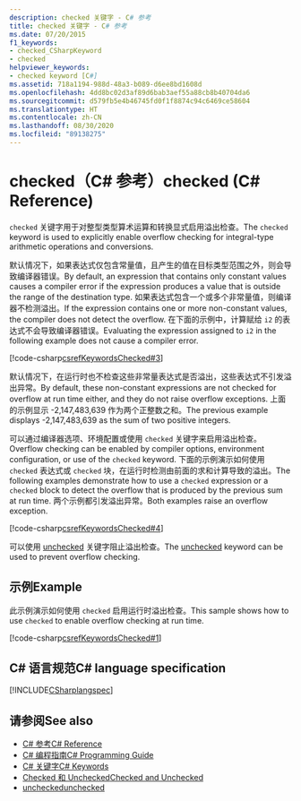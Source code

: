 ```yaml
---
description: checked 关键字 - C# 参考
title: checked 关键字 - C# 参考
ms.date: 07/20/2015
f1_keywords:
- checked_CSharpKeyword
- checked
helpviewer_keywords:
- checked keyword [C#]
ms.assetid: 718a1194-988d-48a3-b089-d6ee8bd1608d
ms.openlocfilehash: 4dd8bc02d3af89d6bab3aef55a88cb8b40704da6
ms.sourcegitcommit: d579fb5e4b46745fd0f1f8874c94c6469ce58604
ms.translationtype: HT
ms.contentlocale: zh-CN
ms.lasthandoff: 08/30/2020
ms.locfileid: "89138275"
---
```

# <a name="checked-c-reference"></a><span data-ttu-id="be1a8-103">checked（C# 参考）</span><span class="sxs-lookup"><span data-stu-id="be1a8-103">checked (C# Reference)</span></span>

<span data-ttu-id="be1a8-104">`checked` 关键字用于对整型类型算术运算和转换显式启用溢出检查。</span><span class="sxs-lookup"><span data-stu-id="be1a8-104">The `checked` keyword is used to explicitly enable overflow checking for integral-type arithmetic operations and conversions.</span></span>

<span data-ttu-id="be1a8-105">默认情况下，如果表达式仅包含常量值，且产生的值在目标类型范围之外，则会导致编译器错误。</span><span class="sxs-lookup"><span data-stu-id="be1a8-105">By default, an expression that contains only constant values causes a compiler error if the expression produces a value that is outside the range of the destination type.</span></span> <span data-ttu-id="be1a8-106">如果表达式包含一个或多个非常量值，则编译器不检测溢出。</span><span class="sxs-lookup"><span data-stu-id="be1a8-106">If the expression contains one or more non-constant values, the compiler does not detect the overflow.</span></span> <span data-ttu-id="be1a8-107">在下面的示例中，计算赋给 `i2` 的表达式不会导致编译器错误。</span><span class="sxs-lookup"><span data-stu-id="be1a8-107">Evaluating the expression assigned to `i2` in the following example does not cause a compiler error.</span></span>

[!code-csharp[csrefKeywordsChecked#3](~/samples/snippets/csharp/VS_Snippets_VBCSharp/csrefKeywordsChecked/CS/csrefKeywordsChecked.cs#3)]

<span data-ttu-id="be1a8-108">默认情况下，在运行时也不检查这些非常量表达式是否溢出，这些表达式不引发溢出异常。</span><span class="sxs-lookup"><span data-stu-id="be1a8-108">By default, these non-constant expressions are not checked for overflow at run time either, and they do not raise overflow exceptions.</span></span> <span data-ttu-id="be1a8-109">上面的示例显示 -2,147,483,639 作为两个正整数之和。</span><span class="sxs-lookup"><span data-stu-id="be1a8-109">The previous example displays -2,147,483,639 as the sum of two positive integers.</span></span>

<span data-ttu-id="be1a8-110">可以通过编译器选项、环境配置或使用 `checked` 关键字来启用溢出检查。</span><span class="sxs-lookup"><span data-stu-id="be1a8-110">Overflow checking can be enabled by compiler options, environment configuration, or use of the `checked` keyword.</span></span> <span data-ttu-id="be1a8-111">下面的示例演示如何使用 `checked` 表达式或 `checked` 块，在运行时检测由前面的求和计算导致的溢出。</span><span class="sxs-lookup"><span data-stu-id="be1a8-111">The following examples demonstrate how to use a `checked` expression or a `checked` block to detect the overflow that is produced by the previous sum at run time.</span></span> <span data-ttu-id="be1a8-112">两个示例都引发溢出异常。</span><span class="sxs-lookup"><span data-stu-id="be1a8-112">Both examples raise an overflow exception.</span></span>

[!code-csharp[csrefKeywordsChecked#4](~/samples/snippets/csharp/VS_Snippets_VBCSharp/csrefKeywordsChecked/CS/csrefKeywordsChecked.cs#4)]

<span data-ttu-id="be1a8-113">可以使用 [unchecked](./unchecked.md) 关键字阻止溢出检查。</span><span class="sxs-lookup"><span data-stu-id="be1a8-113">The [unchecked](./unchecked.md) keyword can be used to prevent overflow checking.</span></span>

## <a name="example"></a><span data-ttu-id="be1a8-114">示例</span><span class="sxs-lookup"><span data-stu-id="be1a8-114">Example</span></span>

<span data-ttu-id="be1a8-115">此示例演示如何使用 `checked` 启用运行时溢出检查。</span><span class="sxs-lookup"><span data-stu-id="be1a8-115">This sample shows how to use `checked` to enable overflow checking at run time.</span></span>

[!code-csharp[csrefKeywordsChecked#1](~/samples/snippets/csharp/VS_Snippets_VBCSharp/csrefKeywordsChecked/CS/csrefKeywordsChecked.cs#1)]

## <a name="c-language-specification"></a><span data-ttu-id="be1a8-116">C# 语言规范</span><span class="sxs-lookup"><span data-stu-id="be1a8-116">C# language specification</span></span>

[!INCLUDE[CSharplangspec](~/includes/csharplangspec-md.md)]

## <a name="see-also"></a><span data-ttu-id="be1a8-117">请参阅</span><span class="sxs-lookup"><span data-stu-id="be1a8-117">See also</span></span>

- [<span data-ttu-id="be1a8-118">C# 参考</span><span class="sxs-lookup"><span data-stu-id="be1a8-118">C# Reference</span></span>](../index.md)
- [<span data-ttu-id="be1a8-119">C# 编程指南</span><span class="sxs-lookup"><span data-stu-id="be1a8-119">C# Programming Guide</span></span>](../../programming-guide/index.md)
- [<span data-ttu-id="be1a8-120">C# 关键字</span><span class="sxs-lookup"><span data-stu-id="be1a8-120">C# Keywords</span></span>](./index.md)
- [<span data-ttu-id="be1a8-121">Checked 和 Unchecked</span><span class="sxs-lookup"><span data-stu-id="be1a8-121">Checked and Unchecked</span></span>](./checked-and-unchecked.md)
- [<span data-ttu-id="be1a8-122">unchecked</span><span class="sxs-lookup"><span data-stu-id="be1a8-122">unchecked</span></span>](./unchecked.md)
